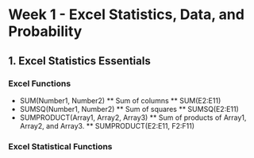 # Week 1 - Excel Statistics, Data, and Probability

## 1. Excel Statistics Essentials

### Excel Functions
* SUM(Number1, Number2)
 ** Sum of columns
  ** SUM(E2:E11)
* SUMSQ(Number1, Number2)
 ** Sum of squares
  ** SUMSQ(E2:E11)
* SUMPRODUCT(Array1, Array2, Array3)
 ** Sum of products of Array1, Array2, and Array3.
  ** SUMPRODUCT(E2:E11, F2:F11)
  
### Excel Statistical Functions
